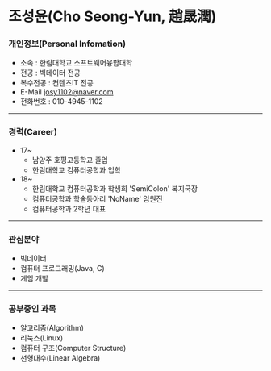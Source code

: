 조성윤(Cho Seong-Yun, 趙晟潤)
===========
### 개인정보(Personal Infomation)
* 소속 : 한림대학교 소프트웨어융합대학
* 전공 : 빅데이터 전공
* 복수전공 : 컨텐츠IT 전공
* E-Mail josy1102@naver.com
* 전화번호 : 010-4945-1102
-----------
### 경력(Career)
* 17~
  * 남양주 호평고등학교 졸업
  * 한림대학교 컴퓨터공학과 입학
* 18~
  * 한림대학교 컴퓨터공학과 학생회 'SemiColon' 복지국장
  * 컴퓨터공학과 학술동아리 'NoName' 임원진
  * 컴퓨터공학과 2학년 대표
-----------
### 관심분야
* 빅데이터
* 컴퓨터 프로그래밍(Java, C)
* 게임 개발
-----------
### 공부중인 과목
* 알고리즘(Algorithm)
* 리눅스(Linux)
* 컴퓨터 구조(Computer Structure)
* 선형대수(Linear Algebra)

